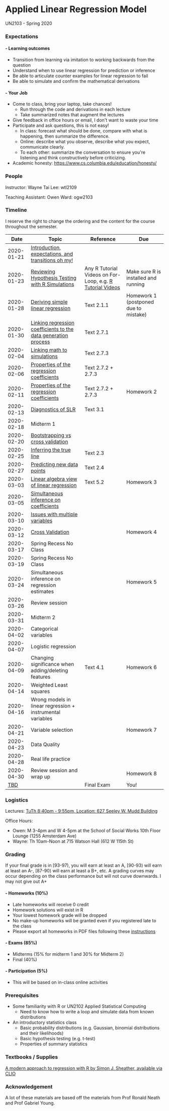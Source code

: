 # Applied Linear Regression Model
UN2103 - Spring 2020

### Expectations
#### - Learning outcomes
- Transition from learning via imitation to working backwards from the question
- Understand when to use linear regression for prediction or inference
- Be able to articulate counter examples for linear regression to fail
- Be able to simulate and confirm the mathematical derivations

#### - Your Job
  - Come to class, bring your laptop, take chances!
    - Run through the code and derivations in each lecture
    - Take summarized notes that augment the lectures
  - Give feedback in office hours or email, I don't want to waste your time
  - Participate and ask questions, this is not easy!
    - In class: forecast what should be done, compare with what is happening, then summarize the difference.
    - Online: describe what you observe, describe what you expect, communicate clearly.
    - To each other: summarize the conversation to ensure you're listening and think constructively before criticizing.
  - Academic honesty: https://www.cs.columbia.edu/education/honesty/

### People
Instructor:
Wayne Tai Lee: wtl2109

Teaching Assistant:
Owen Ward: ogw2103

### Timeline
  I reserve the right to change the ordering and the content for the course throughout the semester.

  |Date|Topic|Reference|Due|
  |---|---|---|---|
  |2020-01-21|[Introduction, expectations, and transitions oh my!](https://drive.google.com/open?id=12GIwf8KVtYc7KN7C6eVC8c3R41LiQNtQlVBHTNv4HmA)|||
  |2020-01-23|[Reviewing Hypothesis Testing with R Simulations](https://drive.google.com/open?id=1zBjQ9G508s4PBlmMWR2_fofictjvj3Achw30BBCVmnc)|Any R Tutorial Videos on For-Loop, e.g. [R Tutorial Videos](https://www.stat.berkeley.edu/share/rvideos/R_Videos/R_Videos.html)|Make sure R is installed and running|
  |2020-01-28|[Deriving simple linear regression](https://docs.google.com/presentation/d/15m8XkAKZaDA4lsTJxvTaHekrFPXFVv22qZ6j5MDrBrg/edit?usp=sharing)|Text 2.1.1|Homework 1 (postponed due to mistake)|
  |2020-01-30|[Linking regression coefficients to the data generation process](https://docs.google.com/presentation/d/1NalZQ2EWSt3Z7ojP0iPOt902VyJfRrP-MsEyc8qXoE0/edit?usp=sharing)|Text 2.7.1||
  |2020-02-04|[Linking math to simulations](https://docs.google.com/presentation/d/1-TaFO-3j1-een-w3pjExEbKQXdrJqV6ZI-AOZc9ZQHM/edit?usp=sharing)|Text 2.7.3||
  |2020-02-06|[Properties of the regression coefficients](https://us.edstem.org/courses/182/lessons/670/slides/2979)|Text 2.7.2 + 2.7.3||
  |2020-02-11|[Properties of the regression coefficients](https://us.edstem.org/courses/182/lessons/670/slides/2979)|Text 2.7.2 + 2.7.3|Homework 2|
  |2020-02-13|[Diagnostics of SLR](https://docs.google.com/presentation/d/1_ydaxURpK2F-YkuGXKHxYF9rJ4bRAi6B9ftnyh_LXrM/edit?usp=sharing)|Text 3.1||
  |2020-02-18|Midterm 1|||
  |2020-02-20|[Bootstrapping vs cross validation](https://us.edstem.org/courses/182/lessons/724/slides/3287)|||
  |2020-02-25|[Inferring the true line](https://us.edstem.org/courses/182/lessons/688/slides/3343)|Text 2.3||
  |2020-02-27|[Predicting new data points](https://us.edstem.org/courses/182/lessons/688/slides/3357)|Text 2.4||
  |2020-03-03|[Linear algebra view of linear regression](https://us.edstem.org/courses/182/lessons/765/slides/3496)|Text 5.2|Homework 3|
  |2020-03-05|[Simultaneous inference on coefficients](https://us.edstem.org/courses/182/lessons/767/edit/slides/3504)|||
  |2020-03-10|[Issues with multiple variables](https://us.edstem.org/courses/182/lessons/770/slides/3524)|||
  |2020-03-12|[Cross Validation](https://us.edstem.org/courses/182/lessons/734/slides/3362)||Homework 4|
  |2020-03-17|Spring Recess No Class|||
  |2020-03-19|Spring Recess No Class|||
  |2020-03-24|Simultaneous inference on regression estimates||Homework 5|
  |2020-03-26|Review session|||
  |2020-03-31|Midterm 2|||
  |2020-04-02|Categorical variables|||
  |2020-04-07|Logistic regression|||
  |2020-04-09|Changing significance when adding/deleting features|Text 4.1|Homework 6|
  |2020-04-14|Weighted Least squares|||
  |2020-04-16|Wrong models in linear regression + instrumental variables|||
  |2020-04-21|Variable selection||Homework 7|
  |2020-04-23|Data Quality|||
  |2020-04-28|Real life practice|||
  |2020-04-30|Review session and wrap up||Homework 8|
  |[TBD](https://ssol.columbia.edu/cgi-bin/ssol/8qDDYeMUzcpWYvwaP3d6Sh/?p_r_id=8qDDYeMUzcpWYvwaP3d6Sh&p_t_id=1&tran%5B1%5D_tran_name=scel&tran%5B1%5D_term_id=20201&tran%5B1%5D_act=Update+View)||Final Exam|You!|


### Logistics
Lectures:
  [TuTh 8:40pm - 9:55pm, Location: 627 Seeley W. Mudd Building](https://www.vergil.registrar.columbia.edu/)

Office Hours:
- Owen: M 3-4pm and W 4-5pm at the School of Social Works 10th Floor Lounge (1255 Amsterdam Ave)
- Wayne: Th 10am-Noon at 715 Watson Hall (612 W 115th St)


### Grading
If your final grade is in [93-97), you will earn at least an A, [90-93) will earn at least an A-, [87-90) will earn at least a B+, etc. A grading curves may occur depending on the class performance but will not curve downwards. I may not give out A+

#### - Homeworks (10%)
  - Late homeworks will receive 0 credit
  - Homework solutions will exist in R
  - Your lowest homework grade will be dropped
  - No make-up homeworks will be granted even if you registered late to the class
  - Please export all homeworks in PDF files following these [instructions](../../setup/math_and_code.md)
#### - Exams (85%)
  - Midterms (15% for midterm 1 and 30% for Midterm 2)
  - Final (40%)
#### - Participation (5%)
  - This will be based on in-class online activities

### Prerequisites
  - Some familiarity with R or UN2102 Applied Statistical Computing
    - Need to know how to write a loop and simulate data from known distributions
  - An introductory statistics class
    - Basic probability distributions (e.g. Gaussian, binomial distributions and their likelihoods)
    - Basic hypothesis testing (e.g. t-test)
    - Properties of summary statistics

### Textbooks / Supplies
[A modern approach to regression with R by Simon J. Sheather, available via CLIO](https://clio.columbia.edu/catalog/7900489)

### Acknowledgement
A lot of these materials are based off the materials from Prof Ronald Neath and Prof Gabriel Young.

